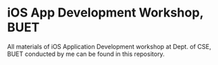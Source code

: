 iOS App Development Workshop, BUET
=======

All materials of iOS Application Development workshop at Dept. of CSE, BUET conducted by me can be found in this repository.
